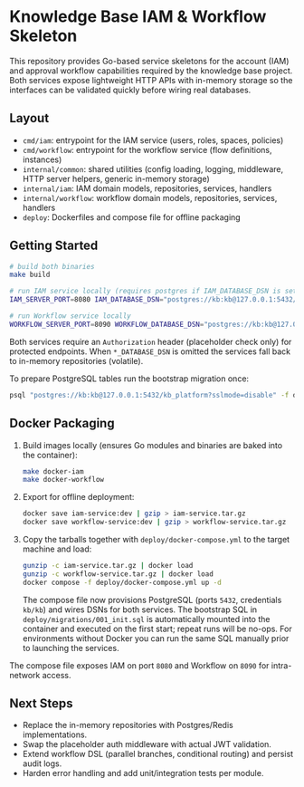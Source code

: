 # Knowledge Base IAM & Workflow Skeleton

This repository provides Go-based service skeletons for the account (IAM) and approval workflow capabilities required by the knowledge base project. Both services expose lightweight HTTP APIs with in-memory storage so the interfaces can be validated quickly before wiring real databases.

## Layout

- `cmd/iam`: entrypoint for the IAM service (users, roles, spaces, policies)
- `cmd/workflow`: entrypoint for the workflow service (flow definitions, instances)
- `internal/common`: shared utilities (config loading, logging, middleware, HTTP server helpers, generic in-memory storage)
- `internal/iam`: IAM domain models, repositories, services, handlers
- `internal/workflow`: workflow domain models, repositories, services, handlers
- `deploy`: Dockerfiles and compose file for offline packaging

## Getting Started

```bash
# build both binaries
make build

# run IAM service locally (requires postgres if IAM_DATABASE_DSN is set)
IAM_SERVER_PORT=8080 IAM_DATABASE_DSN="postgres://kb:kb@127.0.0.1:5432/kb_platform?sslmode=disable" go run ./cmd/iam

# run Workflow service locally
WORKFLOW_SERVER_PORT=8090 WORKFLOW_DATABASE_DSN="postgres://kb:kb@127.0.0.1:5432/kb_platform?sslmode=disable" go run ./cmd/workflow
```

Both services require an `Authorization` header (placeholder check only) for protected endpoints. When `*_DATABASE_DSN` is omitted the services fall back to in-memory repositories (volatile).

To prepare PostgreSQL tables run the bootstrap migration once:

```bash
psql "postgres://kb:kb@127.0.0.1:5432/kb_platform?sslmode=disable" -f deploy/migrations/001_init.sql
```

## Docker Packaging

1. Build images locally (ensures Go modules and binaries are baked into the container):
   ```bash
   make docker-iam
   make docker-workflow
   ```
2. Export for offline deployment:
   ```bash
   docker save iam-service:dev | gzip > iam-service.tar.gz
   docker save workflow-service:dev | gzip > workflow-service.tar.gz
   ```
3. Copy the tarballs together with `deploy/docker-compose.yml` to the target machine and load:
   ```bash
   gunzip -c iam-service.tar.gz | docker load
   gunzip -c workflow-service.tar.gz | docker load
   docker compose -f deploy/docker-compose.yml up -d
   ```

   The compose file now provisions PostgreSQL (ports `5432`, credentials `kb/kb`) and wires DSNs for both services. The bootstrap SQL in `deploy/migrations/001_init.sql` is automatically mounted into the container and executed on the first start; repeat runs will be no-ops. For environments without Docker you can run the same SQL manually prior to launching the services.

The compose file exposes IAM on port `8080` and Workflow on `8090` for intra-network access.

## Next Steps

- Replace the in-memory repositories with Postgres/Redis implementations.
- Swap the placeholder auth middleware with actual JWT validation.
- Extend workflow DSL (parallel branches, conditional routing) and persist audit logs.
- Harden error handling and add unit/integration tests per module.
